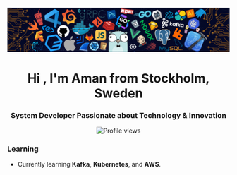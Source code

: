 [![MasterHead](https://github.com/AMAN-ARABZADEH/Assets/blob/main/Banner.png)](https://github.com/AMAN-ARABZADEH)

<h1 align="center">Hi , I'm Aman from Stockholm, Sweden</h1>
<h3 align="center"> System Developer  Passionate about Technology & Innovation</h3>


<p align="center">
  <img src="https://komarev.com/ghpvc/?username=aman-arabzadeh&label=Profile%20views&color=0e75b6&style=flat" alt="Profile views" />
</p>


### Learning

- Currently learning **Kafka**, **Kubernetes**, and **AWS**.


